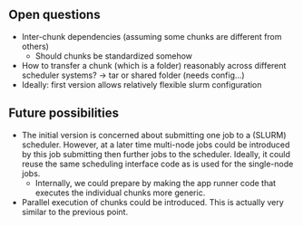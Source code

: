 ## Open questions

- Inter-chunk dependencies (assuming some chunks are different from others)
    - Should chunks be standardized somehow
- How to transfer a chunk (which is a folder) reasonably across different scheduler systems? -> tar or shared folder (needs config...)
- Ideally: first version allows relatively flexible slurm configuration

## Future possibilities

- The initial version is concerned about submitting one job to a (SLURM) scheduler. However, at a later time multi-node
    jobs could be introduced by this job submitting then further jobs to the scheduler. Ideally, it could reuse the same
    scheduling interface code as is used for the single-node jobs.
    - Internally, we could prepare by making the app runner code that executes the individual chunks more generic.
- Parallel execution of chunks could be introduced. This is actually very similar to the previous point.
